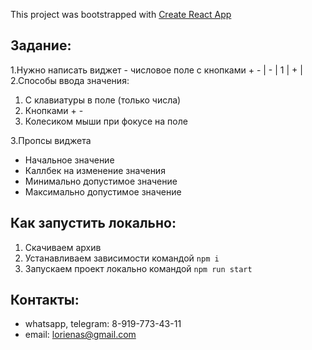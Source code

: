 This project was bootstrapped with [Create React App](https://github.com/facebook/create-react-app)

## Задание:
1.Нужно написать виджет - числовое поле с кнопками + - 
| - |  1  | + |
2.Способы ввода значения:
1) С клавиатуры в поле (только числа)
2) Кнопками + -
3) Колесиком мыши при фокусе на поле
 
3.Пропсы виджета
- Начальное значение
- Каллбек на изменение значения
- Минимально допустимое значение
- Максимально допустимое значение

## Как запустить локально:
1. Скачиваем архив
2. Устанавливаем зависимости командой ``npm i``
3. Запускаем проект локально командой ``npm run start``

## Контакты:
* whatsapp, telegram: 8-919-773-43-11
* email: lorienas@gmail.com
